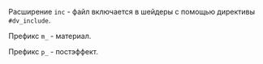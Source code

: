 Расширение `inc` - файл включается в шейдеры с помощью директивы `#dv_include`.

Префикс `m_` - материал.

Префикс `p_` - постэффект.
